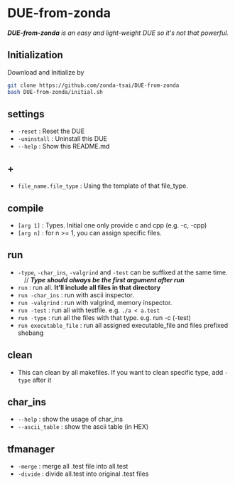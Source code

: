 # DUE-from-zonda

***DUE-from-zonda** is an easy and light-weight DUE so it's not that powerful.*  

## Initialization

Download and Initialize by 
```sh  
git clone https://github.com/zonda-tsai/DUE-from-zonda
bash DUE-from-zonda/initial.sh
```
  
## settings

   - `-reset`     : Reset the DUE  
   - `-uninstall` : Uninstall this DUE
   - `--help`     : Show this README.md

## +
   - `file_name.file_type` : Using the template of that file_type.  

## compile

   - `[arg 1]` : Types. Initial one only provide c and cpp (e.g. -c, -cpp)  
   - `[arg n]` : for n >= 1, you can assign specific files.

## run
   - `-type`, `-char_ins`, `-valgrind` and `-test` can be suffixed at the same time.  
&emsp;// ***Type should always be the first argument after run***  
   - ``run``                 : run all. **It'll include all files in that directory**  
   - ``run -char_ins``       : run with ascii inspector.  
   - ``run -valgrind``       : run with valgrind, memory inspector.  
   - ``run -test``           : run all with testfile. e.g. `./a < a.test`  
   - ``run -type``           : run all the files with that type. e.g. run -c (-test)  
   - ``run executable_file`` : run all assigned executable_file and files prefixed shebang

## clean
   - This can clean by all makefiles. If you want to clean specific type, add `-type` after it

## char_ins
   - ``--help``        : show the usage of char_ins
   - ``--ascii_table`` : show the ascii table (in HEX)  

## tfmanager
   - ``-merge``  : merge all .test file into all.test  
   - ``-divide`` : divide all.test into original .test files  
